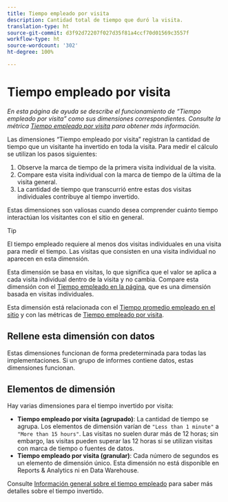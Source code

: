 ```yaml
---
title: Tiempo empleado por visita
description: Cantidad total de tiempo que duró la visita.
translation-type: ht
source-git-commit: d3f92d72207f027d35f81a4ccf70d01569c3557f
workflow-type: ht
source-wordcount: '302'
ht-degree: 100%

---
```



# Tiempo empleado por visita

*En esta página de ayuda se describe el funcionamiento de “Tiempo empleado por visita” como sus dimensiones correspondientes. Consulte la métrica [Tiempo empleado por visita](../metrics/time-spent-per-visit.md) para obtener más información.*

Las dimensiones “Tiempo empleado por visita” registran la cantidad de tiempo que un visitante ha invertido en toda la visita. Para medir el cálculo se utilizan los pasos siguientes:

1. Observe la marca de tiempo de la primera visita individual de la visita.
2. Compare esta visita individual con la marca de tiempo de la última de la visita general.
3. La cantidad de tiempo que transcurrió entre estas dos visitas individuales contribuye al tiempo invertido.

Estas dimensiones son valiosas cuando desea comprender cuánto tiempo interactúan los visitantes con el sitio en general.

>[!TIP]
>
>El tiempo empleado requiere al menos dos visitas individuales en una visita para medir el tiempo. Las visitas que consisten en una visita individual no aparecen en esta dimensión.

Esta dimensión se basa en visitas, lo que significa que el valor se aplica a cada visita individual dentro de la visita y no cambia. Compare esta dimensión con el [Tiempo empleado en la página](time-spent-on-page.md), que es una dimensión basada en visitas individuales.

Esta dimensión está relacionada con el [Tiempo promedio empleado en el sitio](../metrics/average-time-on-site.md) y con las métricas de [Tiempo empleado por visita](../metrics/time-spent-per-visit.md).

## Rellene esta dimensión con datos

Estas dimensiones funcionan de forma predeterminada para todas las implementaciones. Si un grupo de informes contiene datos, estas dimensiones funcionan.

## Elementos de dimensión

Hay varias dimensiones para el tiempo invertido por visita:

* **Tiempo empleado por visita (agrupado)**: La cantidad de tiempo se agrupa. Los elementos de dimensión varían de `"Less than 1 minute"` a `"More than 15 hours"`. Las visitas no suelen durar más de 12 horas; sin embargo, las visitas pueden superar las 12 horas si se utilizan visitas con marca de tiempo o fuentes de datos.
* **Tiempo empleado por visita (granular)**: Cada número de segundos es un elemento de dimensión único. Esta dimensión no está disponible en Reports &amp; Analytics ni en Data Warehouse.

Consulte [Información general sobre el tiempo empleado](../metrics/time-spent.md) para saber más detalles sobre el tiempo invertido.
